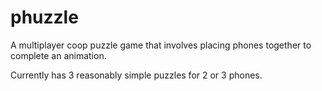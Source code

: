 # phuzzle
A multiplayer coop puzzle game that involves placing phones together to complete an animation.

Currently has 3 reasonably simple puzzles for 2 or 3 phones.
